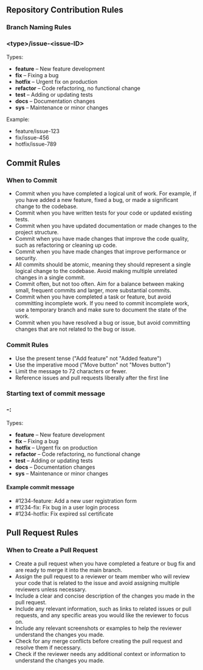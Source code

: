 ﻿## Repository Contribution Rules
### Branch Naming Rules

### \<type>/issue-\<issue-ID>

Types:
- **feature** – New feature development
- **fix** – Fixing a bug
- **hotfix** – Urgent fix on production
- **refactor** – Code refactoring, no functional change
- **test** – Adding or updating tests
- **docs** – Documentation changes
- **sys** – Maintenance or minor changes

Example:
- feature/issue-123
- fix/issue-456
- hotfix/issue-789

## Commit Rules

### When to Commit

- Commit when you have completed a logical unit of work. For example, if you have added a new feature, fixed a bug, or made a significant change to the codebase.
- Commit when you have written tests for your code or updated existing tests.
- Commit when you have updated documentation or made changes to the project structure.
- Commit when you have made changes that improve the code quality, such as refactoring or cleaning up code.
- Commit when you have made changes that improve performance or security.
- All commits should be atomic, meaning they should represent a single logical change to the codebase. Avoid making multiple unrelated changes in a single commit.
- Commit often, but not too often. Aim for a balance between making small, frequent commits and larger, more substantial commits.
- Commit when you have completed a task or feature, but avoid committing incomplete work. If you need to commit incomplete work, use a temporary branch and make sure to document the state of the work.
- Commit when you have resolved a bug or issue, but avoid committing changes that are not related to the bug or issue.

### Commit Rules

- Use the present tense ("Add feature" not "Added feature")
- Use the imperative mood ("Move button" not "Moves button")
- Limit the message to 72 characters or fewer.
- Reference issues and pull requests liberally after the first line

### Starting text of commit message
### <issue-ID>-<type>: <short description>

Types:
- **feature** – New feature development
- **fix** – Fixing a bug
- **hotfix** – Urgent fix on production
- **refactor** – Code refactoring, no functional change
- **test** – Adding or updating tests
- **docs** – Documentation changes
- **sys** – Maintenance or minor changes


#### Example commit message
- #1234-feature: Add a new user registration form
- #1234-fix: Fix bug in a user login process
- #1234-hotfix: Fix expired ssl certificate

## Pull Request Rules

### When to Create a Pull Request

- Create a pull request when you have completed a feature or bug fix and are ready to merge it into the main branch.
- Assign the pull request to a reviewer or team member who will review your code that is related to the issue and avoid assigning multiple reviewers unless necessary.
- Include a clear and concise description of the changes you made in the pull request.
- Include any relevant information, such as links to related issues or pull requests, and any specific areas you would like the reviewer to focus on.
- Include any relevant screenshots or examples to help the reviewer understand the changes you made.
- Check for any merge conflicts before creating the pull request and resolve them if necessary.
- Check if the reviewer needs any additional context or information to understand the changes you made.